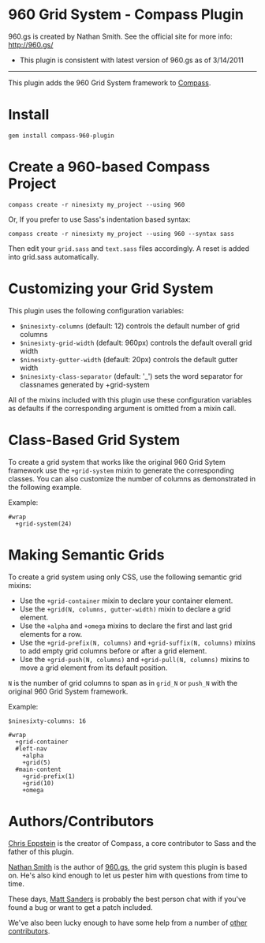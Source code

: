 960 Grid System - Compass Plugin
================================

960.gs is created by Nathan Smith. See the official site for more info: <http://960.gs/>

* This plugin is consistent with latest version of 960.gs as of 3/14/2011

---------

This plugin adds the 960 Grid System framework to [Compass](http://compass-style.org/).

Install
=======

    gem install compass-960-plugin

Create a 960-based Compass Project
==================================

    compass create -r ninesixty my_project --using 960

Or, If you prefer to use Sass's indentation based syntax:

    compass create -r ninesixty my_project --using 960 --syntax sass

Then edit your `grid.sass` and `text.sass` files accordingly. A reset is added into grid.sass automatically.

Customizing your Grid System
============================

This plugin uses the following configuration variables:

* `$ninesixty-columns` (default: 12) controls the default number of grid columns
* `$ninesixty-grid-width` (default: 960px) controls the default overall grid width
* `$ninesixty-gutter-width` (default: 20px) controls the default gutter width
* `$ninesixty-class-separator` (default: '_') sets the word separator for classnames generated by +grid-system

All of the mixins included with this plugin use these configuration variables
as defaults if the corresponding argument is omitted from a mixin call.

Class-Based Grid System
=======================

To create a grid system that works like the original 960 Grid Sytem framework
use the `+grid-system` mixin to generate the corresponding classes. You can
also customize the number of columns as demonstrated in the following example.

Example:

    #wrap
      +grid-system(24)

Making Semantic Grids
=====================

To create a grid system using only CSS, use the following semantic grid mixins:

* Use the `+grid-container` mixin to declare your container element.
* Use the `+grid(N, columns, gutter-width)` mixin to declare a grid element.
* Use the `+alpha` and `+omega` mixins to declare the first and last grid elements for a row.
* Use the `+grid-prefix(N, columns)` and `+grid-suffix(N, columns)` mixins to add empty grid columns before or after a grid element.
* Use the `+grid-push(N, columns)` and `+grid-pull(N, columns)` mixins to move a grid element from its default position.

`N` is the number of grid columns to span as in `grid_N` or `push_N` with the original 960 Grid System framework.

Example:

    $ninesixty-columns: 16

    #wrap
      +grid-container
      #left-nav
        +alpha
        +grid(5)
      #main-content
        +grid-prefix(1)
        +grid(10)
        +omega

Authors/Contributors
====================

[Chris Eppstein](http://chriseppstein.github.com/) is the creator of Compass, a core contributor to Sass and the father of this plugin.

[Nathan Smith](http://sonspring.com/) is the author of [960.gs](http://960.gs/), the grid system this plugin is based on. He's also kind enough to let us pester him with questions from time to time.

These days, [Matt Sanders](https://github.com/mattsa) is probably the best person chat with if you've found a bug or want to get a patch included.

We've also been lucky enough to have some help from a number of [other contributors](https://github.com/chriseppstein/compass-960-plugin/contributors).